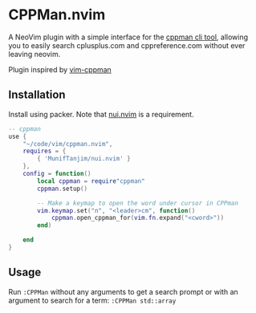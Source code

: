 # CPPMan.nvim

A NeoVim plugin with a simple interface for the [cppman cli tool](https://github.com/aitjcize/cppman), allowing you to easily search cplusplus.com and cppreference.com without ever leaving neovim.

Plugin inspired by [vim-cppman](https://github.com/gauteh/vim-cppman)

## Installation

Install using packer. Note that [nui.nvim](https://github.com/MunifTanjim/nui.nvim) is a requirement.


```lua
-- cppman
use {
	"~/code/vim/cppman.nvim",
	requires = {
		{ 'MunifTanjim/nui.nvim' }
	},
	config = function()
		local cppman = require"cppman"
		cppman.setup()

		-- Make a keymap to open the word under cursor in CPPman
		vim.keymap.set("n", "<leader>cm", function()
			cppman.open_cppman_for(vim.fn.expand("<cword>"))
		end)

	end
}
```

## Usage

Run `:CPPMan` without any arguments to get a search prompt or with an argument to search for a term: `:CPPMan std::array`
